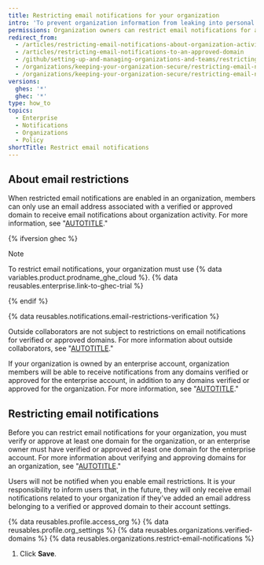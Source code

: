 ```yaml
---
title: Restricting email notifications for your organization
intro: 'To prevent organization information from leaking into personal email accounts, you can restrict the domains where members can receive email notifications about organization activity.'
permissions: Organization owners can restrict email notifications for an organization.
redirect_from:
  - /articles/restricting-email-notifications-about-organization-activity-to-an-approved-email-domain
  - /articles/restricting-email-notifications-to-an-approved-domain
  - /github/setting-up-and-managing-organizations-and-teams/restricting-email-notifications-to-an-approved-domain
  - /organizations/keeping-your-organization-secure/restricting-email-notifications-to-an-approved-domain
  - /organizations/keeping-your-organization-secure/restricting-email-notifications-for-your-organization
versions:
  ghes: '*'
  ghec: '*'
type: how_to
topics:
  - Enterprise
  - Notifications
  - Organizations
  - Policy
shortTitle: Restrict email notifications
---
```


## About email restrictions

When restricted email notifications are enabled in an organization, members can only use an email address associated with a verified or approved domain to receive email notifications about organization activity. For more information, see "[AUTOTITLE](/organizations/managing-organization-settings/verifying-or-approving-a-domain-for-your-organization)."

{% ifversion ghec %}

> [!NOTE]
> To restrict email notifications, your organization must use {% data variables.product.prodname_ghe_cloud %}. {% data reusables.enterprise.link-to-ghec-trial %}

{% endif %}

{% data reusables.notifications.email-restrictions-verification %}

Outside collaborators are not subject to restrictions on email notifications for verified or approved domains. For more information about outside collaborators, see "[AUTOTITLE](/organizations/managing-peoples-access-to-your-organization-with-roles/roles-in-an-organization#outside-collaborators)."

If your organization is owned by an enterprise account, organization members will be able to receive notifications from any domains verified or approved for the enterprise account, in addition to any domains verified or approved for the organization. For more information, see "[AUTOTITLE](/admin/configuration/configuring-your-enterprise/verifying-or-approving-a-domain-for-your-enterprise)."

## Restricting email notifications

Before you can restrict email notifications for your organization, you must verify or approve at least one domain for the organization, or an enterprise owner must have verified or approved at least one domain for the enterprise account. For more information about verifying and approving domains for an organization, see "[AUTOTITLE](/organizations/managing-organization-settings/verifying-or-approving-a-domain-for-your-organization)."

Users will not be notified when you enable email restrictions. It is your responsibility to inform users that, in the future, they will only receive email notifications related to your organization if they've added an email address belonging to a verified or approved domain to their account settings.

{% data reusables.profile.access_org %}
{% data reusables.profile.org_settings %}
{% data reusables.organizations.verified-domains %}
{% data reusables.organizations.restrict-email-notifications %}
1. Click **Save**.

